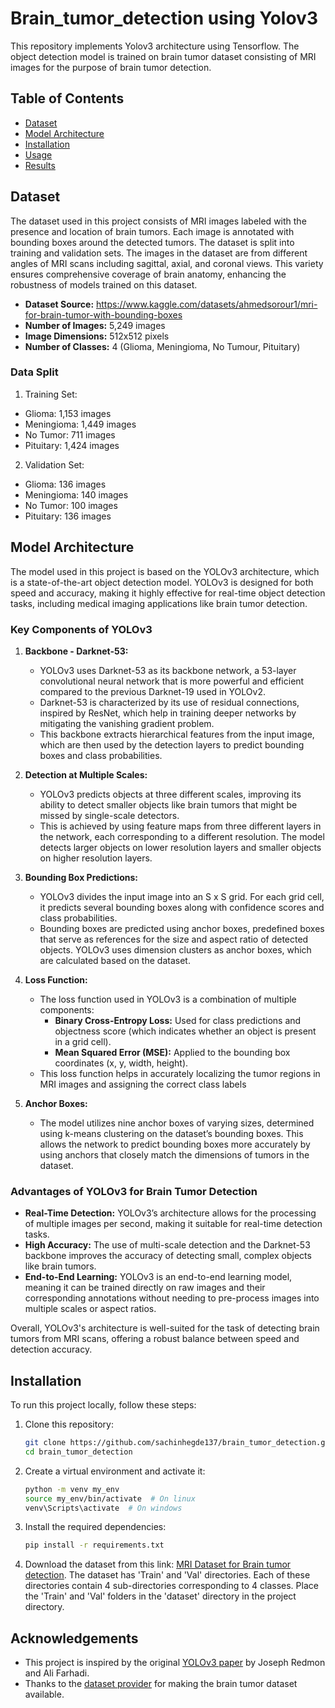 # Brain_tumor_detection using Yolov3
This repository implements Yolov3 architecture using Tensorflow. The object detection model is trained on brain tumor
dataset consisting of MRI images for the purpose of brain tumor detection.

## Table of Contents
- [Dataset](#dataset)
- [Model Architecture](#model-architecture)
- [Installation](#installation)
- [Usage](#usage)
- [Results](#results)

## Dataset
The dataset used in this project consists of MRI images labeled with the presence and location of brain tumors. Each image is annotated with bounding boxes around the detected tumors. The dataset is split into training and validation sets. 
The images in the dataset are from different angles of MRI scans including sagittal, axial, and coronal views. This variety ensures comprehensive coverage of brain anatomy, enhancing the robustness of models trained on this dataset.


- **Dataset Source:** https://www.kaggle.com/datasets/ahmedsorour1/mri-for-brain-tumor-with-bounding-boxes
- **Number of Images:** 5,249 images
- **Image Dimensions:** 512x512 pixels
- **Number of Classes:** 4 (Glioma, Meningioma, No Tumour, Pituitary)

### Data Split
1. Training Set:
- Glioma: 1,153 images
- Meningioma: 1,449 images
- No Tumor: 711 images
- Pituitary: 1,424 images
2. Validation Set:
- Glioma: 136 images
- Meningioma: 140 images
- No Tumor: 100 images
- Pituitary: 136 images

## Model Architecture
The model used in this project is based on the YOLOv3 architecture, which is a state-of-the-art object detection model. YOLOv3 is designed for both speed and accuracy, making it highly effective for real-time object detection tasks, including medical imaging applications like brain tumor detection.

### Key Components of YOLOv3

1. **Backbone - Darknet-53:**
   - YOLOv3 uses Darknet-53 as its backbone network, a 53-layer convolutional neural network that is more powerful and efficient compared to the previous Darknet-19 used in YOLOv2.
   - Darknet-53 is characterized by its use of residual connections, inspired by ResNet, which help in training deeper networks by mitigating the vanishing gradient problem.
   - This backbone extracts hierarchical features from the input image, which are then used by the detection layers to predict bounding boxes and class probabilities.

2. **Detection at Multiple Scales:**
   - YOLOv3 predicts objects at three different scales, improving its ability to detect smaller objects like brain tumors that might be missed by single-scale detectors.
   - This is achieved by using feature maps from three different layers in the network, each corresponding to a different resolution. The model detects larger objects on lower resolution layers and smaller objects on higher resolution layers.

3. **Bounding Box Predictions:**
   - YOLOv3 divides the input image into an S x S grid. For each grid cell, it predicts several bounding boxes along with confidence scores and class probabilities.
   - Bounding boxes are predicted using anchor boxes, predefined boxes that serve as references for the size and aspect ratio of detected objects. YOLOv3 uses dimension clusters as anchor boxes, which are calculated based on the dataset.

4. **Loss Function:**
   - The loss function used in YOLOv3 is a combination of multiple components:
     - **Binary Cross-Entropy Loss:** Used for class predictions and objectness score (which indicates whether an object is present in a grid cell).
     - **Mean Squared Error (MSE):** Applied to the bounding box coordinates (x, y, width, height).
   - This loss function helps in accurately localizing the tumor regions in MRI images and assigning the correct class labels

6. **Anchor Boxes:**
   - The model utilizes nine anchor boxes of varying sizes, determined using k-means clustering on the dataset’s bounding boxes. This allows the network to predict bounding boxes more accurately by using anchors that closely match the dimensions of tumors in the dataset.

### Advantages of YOLOv3 for Brain Tumor Detection

- **Real-Time Detection:** YOLOv3’s architecture allows for the processing of multiple images per second, making it suitable for real-time detection tasks.
- **High Accuracy:** The use of multi-scale detection and the Darknet-53 backbone improves the accuracy of detecting small, complex objects like brain tumors.
- **End-to-End Learning:** YOLOv3 is an end-to-end learning model, meaning it can be trained directly on raw images and their corresponding annotations without needing to pre-process images into multiple scales or aspect ratios.

Overall, YOLOv3's architecture is well-suited for the task of detecting brain tumors from MRI scans, offering a robust balance between speed and detection accuracy.


## Installation
To run this project locally, follow these steps:

1. Clone this repository:
   ```bash
   git clone https://github.com/sachinhegde137/brain_tumor_detection.git
   cd brain_tumor_detection

2. Create a virtual environment and activate it:
   ```bash
   python -m venv my_env
   source my_env/bin/activate  # On linux
   venv\Scripts\activate  # On windows
   
3. Install the required dependencies:
   ```bash
   pip install -r requirements.txt
   
4. Download the dataset from this link: [MRI Dataset for Brain tumor detection](https://www.kaggle.com/datasets/ahmedsorour1/mri-for-brain-tumor-with-bounding-boxes).
The dataset has 'Train' and 'Val' directories. Each of these directories contain 4 sub-directories corresponding to 4 classes.
Place the 'Train' and 'Val' folders in the 'dataset' directory in the project directory.

## Acknowledgements
- This project is inspired by the original [YOLOv3 paper](https://arxiv.org/pdf/1804.02767) by Joseph Redmon and Ali Farhadi.
- Thanks to the [dataset provider](https://www.kaggle.com/datasets/ahmedsorour1/mri-for-brain-tumor-with-bounding-boxes) for making the brain tumor dataset available.